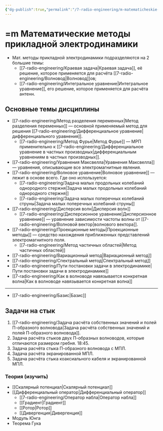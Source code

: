 ```yaml
---
{"dg-publish":true,"permalink":"/7-radio-engineering/m-matematicheskie-metody-prikladnoj-elektrodinamiki/","title":"=m Математические методы прикладной электродинамики","tags":["moc","ммпэд","электродинамика"]}
---
```



# =m Математические методы прикладной электродинамики

- Мат. методы прикладной электродинамики подразделяются на 2 большие темы:
	- [[7-radio-engineering/Краевая задача\|Краевая задача]], её решение, которое применяется для расчёта [[7-radio-engineering/Волновод\|Волновод]]ов;
	- [[7-radio-engineering/Интегральное уравнение\|Интегральное уравнение]], его решение, которое применяется для расчёта антенн.

## Основные темы дисциплины

- [[7-radio-engineering/Метод разделения переменных\|Метод разделения переменных]] — основной применяемый метод для решения [[7-radio-engineering/Дифференциальное уравнение\|дифференциального уравнения]].
	- [[7-radio-engineering/Метод Фурье\|Метод Фурье]] — МРП применительно к [[7-radio-engineering/Дифференциальное уравнение в частных производных\|дифференциальным уравнениям в частных производных]].
- [[7-radio-engineering/Уравнения Максвелла\|Уравнения Максвелла]] — уравнения, описывающие все электромагнитные явления.
- [[7-radio-engineering/Волновое уравнение\|Волновое уравнение]] — лежит в основе всего. Где оно используется:
	- [[7-radio-engineering/Задача малых продольных колебаний однородного стержня\|Задача малых продольных колебаний однородного стержня]]
	- [[7-radio-engineering/Задача малых поперечных колебаний струны\|Задача малых поперечных колебаний струны]]
- [[7-radio-engineering/Дисперсия волн\|Дисперсия волн]]
	- [[7-radio-engineering/Дисперсионное уравнение\|Дисперсионное уравнение]] — уравнение зависимости частоты волны от [[7-radio-engineering/Волновой вектор\|волнового вектора]].
- [[7-radio-engineering/Проекционные методы\|Проекционные методы]] — средство нахождения приближенных представлений электромагнитного поля.
	- [[7-radio-engineering/Метод частичных областей\|Метод частичных областей]]
- [[7-radio-engineering/Вариационный метод\|Вариационный метод]]
- [[7-radio-engineering/Спектральный метод\|Спектральный метод]]
- [[7-radio-engineering/Пути постановки задачи в электродинамике\|Пути постановки задачи в электродинамике]]
- [[7-radio-engineering/Как в волноводе навязывается конкретная волна\|Как в волноводе навязывается конкретная волна]]

---

- [[7-radio-engineering/Базис\|Базис]]

## Задачи на стык

1. [[7-radio-engineering/Задача расчёта собственных значений и полей П-образного волновода\|Задача расчёта собственных значений и полей П-образного волновода]].
2. Задача расчёта стыков двух П-образных волноводов, которые отличаются размером гребня. 18:45.
3. Задача расчёта стыка П-образного волновода с МПЛ.
4. Задача расчёта экранированной МПЛ.
5. Задача расчёта стыка коаксиального кабеля и экранированной МПЛ.

### Теория (изучить)

- [[Скалярный потенциал\|Скалярный потенциал]]
- [[Дифференциальный оператор\|Дифференциальный оператор]]
	- [[7-radio-engineering/Оператор набла\|Оператор набла]]
	- [[Градиент\|Градиент]]
	- [[Ротор\|Ротор]]
	- [[Дивергенция\|Дивергенция]]
- Модуль Юнга
- Теорема Гука

